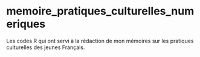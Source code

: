 # memoire_pratiques_culturelles_numeriques
Les codes R qui ont servi à la rédaction de mon mémoires sur les pratiques culturelles des jeunes Français.
